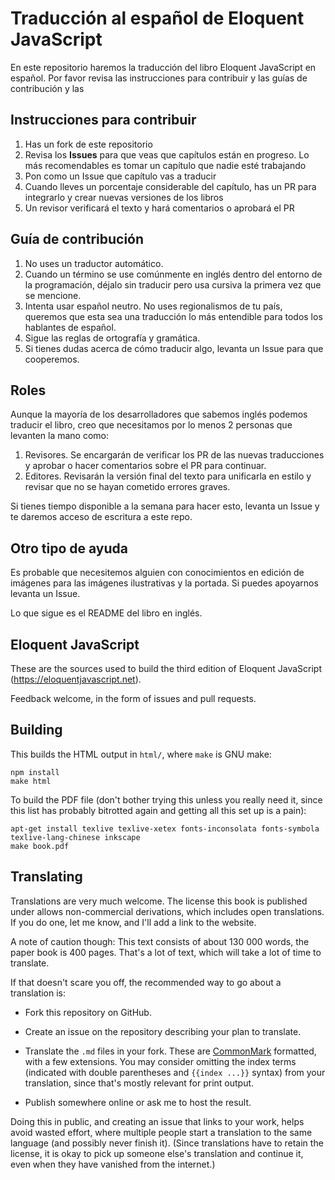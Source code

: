 # Traducción al español de Eloquent JavaScript

En este repositorio haremos la traducción del libro Eloquent JavaScript en español.
Por favor revisa las instrucciones para contribuir y las guías de contribución y las 

## Instrucciones para contribuir

1. Has un fork de este repositorio
2. Revisa los **Issues** para que veas que capítulos están en progreso. Lo más recomendables es tomar un capítulo que nadie esté trabajando
3. Pon como un Issue que capítulo vas a traducir
4. Cuando lleves un porcentaje considerable del capítulo, has un PR para integrarlo y crear nuevas versiones de los libros
5. Un revisor verificará el texto y hará comentarios o aprobará el PR

## Guía de contribución

1. No uses un traductor automático.
2. Cuando un término se use comúnmente en inglés dentro del entorno de la programación, déjalo sin traducir pero usa cursiva la primera vez que se mencione.
3. Intenta usar español neutro. No uses regionalismos de tu país, queremos que esta sea una traducción lo más entendible para todos los hablantes de español.
4. Sigue las reglas de ortografía y gramática.
5. Si tienes dudas acerca de cómo traducir algo, levanta un Issue para que cooperemos.

## Roles

Aunque la mayoría de los desarrolladores que sabemos inglés podemos traducir el libro, creo que necesitamos por lo menos 2 personas que levanten la mano como:

1. Revisores. Se encargarán de verificar los PR de las nuevas traducciones y aprobar o hacer comentarios sobre el PR para continuar.
2. Editores. Revisarán la versión final del texto para unificarla en estilo y revisar que no se hayan cometido errores graves.

Si tienes tiempo disponible a la semana para hacer esto, levanta un Issue y te daremos acceso de escritura a este repo.

## Otro tipo de ayuda

Es probable que necesitemos alguien con conocimientos en edición de imágenes para las imágenes ilustrativas y la portada. Si puedes apoyarnos levanta un Issue.

Lo que sigue es el README del libro en inglés.

## Eloquent JavaScript

These are the sources used to build the third edition of Eloquent
JavaScript (https://eloquentjavascript.net).

Feedback welcome, in the form of issues and pull requests.

## Building

This builds the HTML output in `html/`, where `make` is GNU make:

    npm install
    make html

To build the PDF file (don't bother trying this unless you really need
it, since this list has probably bitrotted again and getting all this
set up is a pain):

    apt-get install texlive texlive-xetex fonts-inconsolata fonts-symbola texlive-lang-chinese inkscape
    make book.pdf

## Translating

Translations are very much welcome. The license this book is published
under allows non-commercial derivations, which includes open
translations. If you do one, let me know, and I'll add a link to the
website.

A note of caution though: This text consists of about 130 000 words,
the paper book is 400 pages. That's a lot of text, which will take a
lot of time to translate.

If that doesn't scare you off, the recommended way to go about a
translation is:

 - Fork this repository on GitHub.

 - Create an issue on the repository describing your plan to translate.

 - Translate the `.md` files in your fork. These are
   [CommonMark](https://commonmark.org/) formatted, with a few
   extensions. You may consider omitting the index terms (indicated
   with double parentheses and `{{index ...}}` syntax) from your
   translation, since that's mostly relevant for print output.

 - Publish somewhere online or ask me to host the result.

Doing this in public, and creating an issue that links to your work,
helps avoid wasted effort, where multiple people start a translation
to the same language (and possibly never finish it). (Since
translations have to retain the license, it is okay to pick up someone
else's translation and continue it, even when they have vanished from
the internet.)
